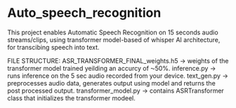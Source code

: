 # Auto_speech_recognition
This project enables Automatic Speech Recognition on  15 seconds audio streams/clips, using transformer model-based of whisper AI architecture, for transcibing speech into text.

FILE STRUCTURE:
ASR_TRANSFORMER_FINAL_weights.h5 -> weights of the transformer model trained yeilding an accurcy of ⁓50%.
inference.py -> runs inference on the 5 sec audio recorded from your device.
text_gen.py -> preprocesses audio data, generates output using model and returns the post processed output.
transformer_model.py -> contains ASRTransformer class that initializes the transformer modeel.

